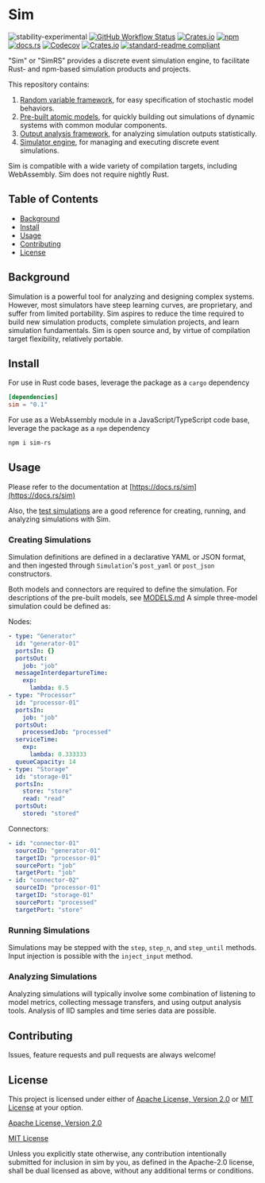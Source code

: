 # Sim

![stability-experimental](https://img.shields.io/badge/stability-experimental-bd0058.svg?style=flat-square)
[![GitHub Workflow Status](https://img.shields.io/github/workflow/status/ndebuhr/sim/CI?style=flat-square)](https://github.com/ndebuhr/sim/actions)
[![Crates.io](https://img.shields.io/crates/v/sim?style=flat-square)](https://crates.io/crates/sim)
[![npm](https://img.shields.io/npm/v/sim-rs?style=flat-square)](https://www.npmjs.com/package/sim-rs)
[![docs.rs](https://img.shields.io/badge/docs.rs-sim-purple?style=flat-square)](https://docs.rs/sim/)
[![Codecov](https://img.shields.io/codecov/c/github/ndebuhr/sim?style=flat-square)](https://codecov.io/gh/ndebuhr/sim)
[![Crates.io](https://img.shields.io/crates/l/sim?style=flat-square)](#license)
[![standard-readme compliant](https://img.shields.io/badge/readme%20style-standard-brightgreen.svg?style=flat-square)](https://github.com/RichardLitt/standard-readme)

"Sim" or "SimRS" provides a discrete event simulation engine, to facilitate Rust- and npm-based simulation products and projects.

This repository contains:

1. [Random variable framework](src/input_modeling), for easy specification of stochastic model behaviors.
2. [Pre-built atomic models](src/models), for quickly building out simulations of dynamic systems with common modular components.
3. [Output analysis framework](src/output_analysis), for analyzing simulation outputs statistically.
4. [Simulator engine](src/simulator), for managing and executing discrete event simulations.

Sim is compatible with a wide variety of compilation targets, including WebAssembly.  Sim does not require nightly Rust.

## Table of Contents

- [Background](#background)
- [Install](#install)
- [Usage](#usage)
- [Contributing](#contributing)
- [License](#license)

## Background

Simulation is a powerful tool for analyzing and designing complex systems.  However, most simulators have steep learning curves, are proprietary, and suffer from limited portability.  Sim aspires to reduce the time required to build new simulation products, complete simulation projects, and learn simulation fundamentals.  Sim is open source and, by virtue of compilation target flexibility, relatively portable.

## Install

For use in Rust code bases, leverage the package as a `cargo` dependency

```toml
[dependencies]
sim = "0.1"
```

For use as a WebAssembly module in a JavaScript/TypeScript code base, leverage the package as a `npm` dependency

```bash
npm i sim-rs
```

## Usage

Please refer to the documentation at [https://docs.rs/sim](https://docs.rs/sim)

Also, the [test simulations](src/simulator/test_simulations.rs) are a good reference for creating, running, and analyzing simulations with Sim.

### Creating Simulations
Simulation definitions are defined in a declarative YAML or JSON format, and then ingested through `Simulation`'s `post_yaml` or `post_json` constructors.

Both models and connectors are required to define the simulation.  For descriptions of the pre-built models, see [MODELS.md](MODELS.md) A simple three-model simulation could be defined as:

Nodes:
```yaml
- type: "Generator"
  id: "generator-01"
  portsIn: {}
  portsOut:
    job: "job"
  messageInterdepartureTime:
    exp:
      lambda: 0.5
- type: "Processor"
  id: "processor-01"
  portsIn:
    job: "job"
  portsOut:
    processedJob: "processed"
  serviceTime:
    exp:
      lambda: 0.333333
  queueCapacity: 14
- type: "Storage"
  id: "storage-01"
  portsIn:
    store: "store"
    read: "read"
  portsOut:
    stored: "stored"
```

Connectors:
```yaml
- id: "connector-01"
  sourceID: "generator-01"
  targetID: "processor-01"
  sourcePort: "job"
  targetPort: "job"
- id: "connector-02"
  sourceID: "processor-01"
  targetID: "storage-01"
  sourcePort: "processed"
  targetPort: "store"
```

### Running Simulations
Simulations may be stepped with the `step`, `step_n`, and `step_until` methods.  Input injection is possible with the `inject_input` method.

### Analyzing Simulations
Analyzing simulations will typically involve some combination of listening to model metrics, collecting message transfers, and using output analysis tools.  Analysis of IID samples and time series data are possible.

## Contributing

Issues, feature requests and pull requests are always welcome!

## License

This project is licensed under either of [Apache License, Version 2.0](https://www.apache.org/licenses/LICENSE-2.0) or [MIT License](https://opensource.org/licenses/MIT) at your option.

[Apache License, Version 2.0](LICENSE-APACHE)

[MIT License](LICENSE-MIT)

Unless you explicitly state otherwise, any contribution intentionally submitted for inclusion in sim by you, as defined in the Apache-2.0 license, shall be dual licensed as above, without any additional terms or conditions.